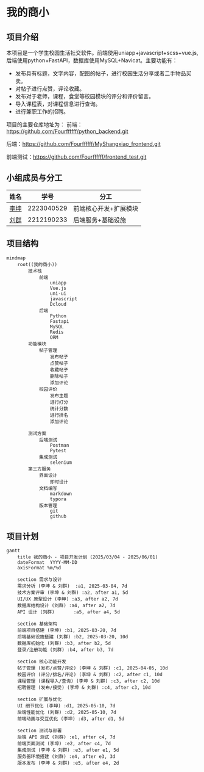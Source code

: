 # 我的商小

## 项目介绍

本项目是一个学生校园生活社交软件。前端使用uniapp+javascript+scss+vue.js,后端使用python+FastAPI，数据库使用MySQL+Navicat。主要功能有：

- 发布具有标题，文字内容，配图的帖子，进行校园生活分享或者二手物品买卖。
- 对帖子进行点赞，评论收藏。
- 发布对于老师，课程，食堂等校园模块的评分和评价留言。
- 导入课程表，对课程信息进行查询。
- 进行兼职工作的招聘。

项目的主要仓库地址为：
前端：https://github.com/Fourffffff/python_backend.git

后端：https://github.com/Fourffffff/MyShangxiao_frontend.git

前端测试：https://github.com/Fourffffff/frontend_test.git

## 小组成员与分工

| 姓名                                    | 学号       | 分工                  |
| --------------------------------------- | ---------- | --------------------- |
| [李坤](https://github.com/applekkkk)    | 2223040529 | 前端核心开发+扩展模块 |
| [刘群](https://github.com/liuqun579367) | 2212190233 | 后端服务+基础设施     |

## 项目结构

```mermaid
mindmap
	root((我的商小))
		技术栈
			前端
				uniapp
				Vue.js
				uni-ui
				javascript
				Dcloud
			后端
				Python
				Fastapi
				MySQL
				Redis
				ORM
		功能模块
			帖子管理
				发布帖子
				点赞帖子
				收藏帖子
				删除帖子
				添加评论
			校园评价
				发布主题
				进行打分
				统计分数
				进行排名
				添加评论
			
		测试方案
			后端测试
				Postman
				Pytest
			集成测试
				selenium
		第三方服务
			界面设计
				即时设计
			文档编写
				markdown
				typora
			版本管理
				git
				github
```



## 项目计划

```mermaid
gantt
    title 我的商小 - 项目开发计划 (2025/03/04 - 2025/06/01)
    dateFormat  YYYY-MM-DD
    axisFormat %m/%d

    section 需求与设计
    需求分析 (李坤 & 刘群)  :a1, 2025-03-04, 7d
    技术方案评审 (李坤 & 刘群) :a2, after a1, 5d
    UI/UX 原型设计 (李坤) :a3, after a2, 7d
    数据库结构设计 (刘群) :a4, after a2, 7d
    API 设计 (刘群)       :a5, after a4, 5d

    section 基础架构
    前端项目搭建 (李坤) :b1, 2025-03-20, 7d
    后端基础设施搭建 (刘群) :b2, 2025-03-20, 10d
    数据库初始化 (刘群) :b3, after b2, 5d
    登录/注册功能 (刘群) :b4, after b3, 7d

    section 核心功能开发
    帖子管理 (发布/点赞/评论) (李坤 & 刘群) :c1, 2025-04-05, 10d
    校园评价 (评分/排名/评论) (李坤 & 刘群) :c2, after c1, 10d
    课程管理 (课程导入/查询) (李坤 & 刘群) :c3, after c2, 10d
    招聘管理 (发布/接受) (李坤 & 刘群) :c4, after c3, 10d

    section 扩展与优化
    UI 细节优化 (李坤) :d1, 2025-05-10, 7d
    后端性能优化 (刘群) :d2, 2025-05-10, 7d
    前端动画与交互优化 (李坤) :d3, after d1, 5d

    section 测试与部署
    后端 API 测试 (刘群) :e1, after c4, 7d
    前端页面测试 (李坤) :e2, after c4, 7d
    集成测试 (李坤 & 刘群) :e3, after e1, 5d
    服务器环境搭建 (刘群) :e4, after e3, 3d
    版本发布 (李坤 & 刘群) :e5, after e4, 2d

```
